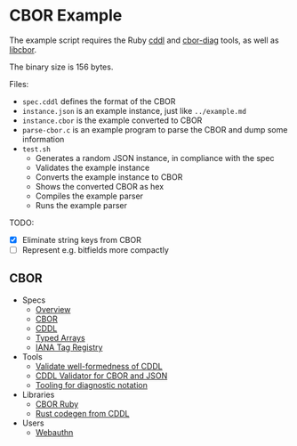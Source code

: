 # CBOR Example

The example script requires the Ruby [cddl](https://rubygems.org/gems/cddl)
and [cbor-diag](https://rubygems.org/gems/cbor-diag) tools, as well as
[libcbor](https://github.com/PJK/libcbor).

The binary size is 156 bytes.

Files:

- `spec.cddl` defines the format of the CBOR
- `instance.json` is an example instance, just like `../example.md`
- `instance.cbor` is the example converted to CBOR
- `parse-cbor.c` is an example program to parse the CBOR and dump some information
- `test.sh`
  - Generates a random JSON instance, in compliance with the spec
  - Validates the example instance
  - Converts the example instance to CBOR
  - Shows the converted CBOR as hex
  - Compiles the example parser
  - Runs the example parser

TODO:

- [x] Eliminate string keys from CBOR
- [ ] Represent e.g. bitfields more compactly

## CBOR
- Specs
  - [Overview](http://cbor.io/)
  - [CBOR](https://tools.ietf.org/html/rfc7049)
  - [CDDL](https://tools.ietf.org/html/rfc8610)
  - [Typed Arrays](https://cbor-wg.github.io/array-tags/draft-ietf-cbor-array-tags.html)
  - [IANA Tag Registry](https://www.iana.org/assignments/cbor-tags/cbor-tags.xhtml)
- Tools
  - [Validate well-formedness of CDDL](https://cddl.anweiss.tech/)
  - [CDDL Validator for CBOR and JSON](https://github.com/anweiss/cddl)
  - [Tooling for diagnostic notation](https://github.com/cabo/cbor-diag)
- Libraries
  - [CBOR Ruby](https://github.com/cabo/cbor-ruby)
  - [Rust codegen from CDDL](https://github.com/Emurgo/cddl-codegen)
- Users
  - [Webauthn](https://www.w3.org/TR/webauthn/)
